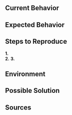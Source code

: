 <!--- Make sure to add a descriptive title in the field above! E.g. "The header title on the homepage has the wrong color"  -->

## Current Behavior
<!--- Tell us what happens on the website that shouldn't happen. E.g. "Currently the header title is green." -->

## Expected Behavior
<!--- Tell us what should happen instead - how would you expect this to see fixed? E.g. "The header title should be Ember orange." -->

## Steps to Reproduce
<!--- Please let other contributors know how they can reproduce the issue in several steps. E.g. "1. visit emberjs.com 2. You will see the green header title." -->
<b>1.</b><br>
<b>2.</b>
<b>3.</b>

## Environment
<!--- Please provide any technical details that might be relevant for the reproduction of this issue. E.g. "seen on emberjs.com, Windows 7, Internet Explorer 10" -->

## Possible Solution
<!--- This is optional. If you have an idea how this could be fixed, please let contributors know here. -->

## Sources
<!--- This is optional. If you can provide a screenshot or a screen recording of something that needs to be improved, please paste these here. -->
